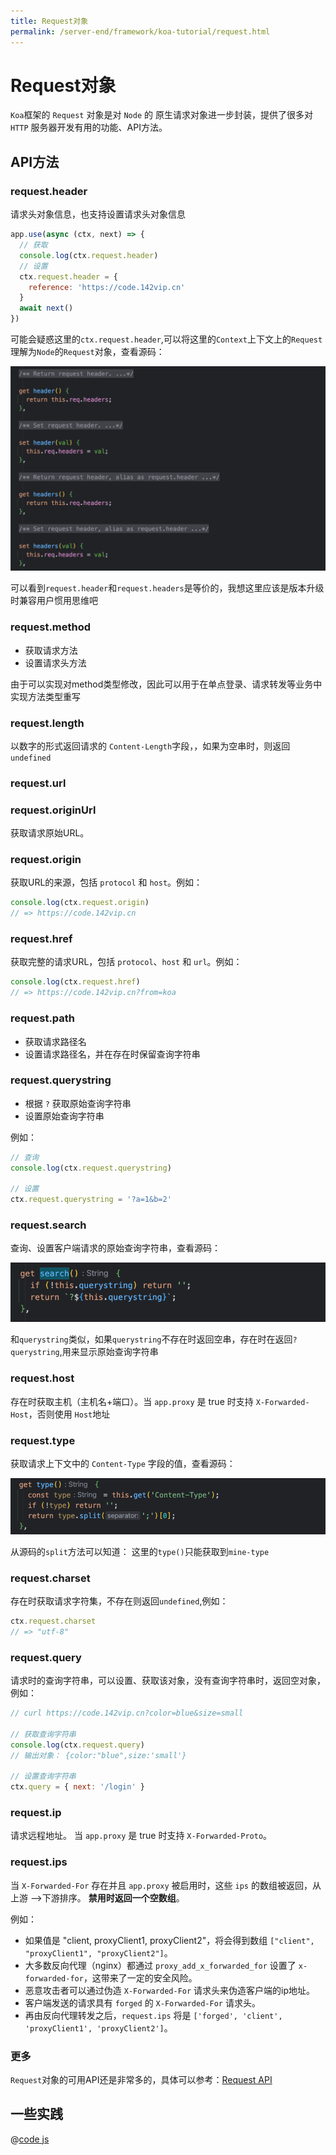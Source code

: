 ```yaml
---
title: Request对象
permalink: /server-end/framework/koa-tutorial/request.html
---
```


# Request对象

`Koa`框架的 `Request` 对象是对 `Node` 的 原生请求对象进一步封装，提供了很多对 `HTTP` 服务器开发有用的功能、API方法。

## API方法

### request.header

请求头对象信息，也支持设置请求头对象信息

```js
app.use(async (ctx, next) => {
  // 获取
  console.log(ctx.request.header)
  // 设置
  ctx.request.header = {
    reference: 'https://code.142vip.cn'
  }
  await next()
})
```

可能会疑惑这里的`ctx.request.header`,可以将这里的`Context`上下文上的`Request`理解为`Node`的`Request`对象，查看源码：

![](../images/ctx-request-header.png)

可以看到`request.header`和`request.headers`是等价的，我想这里应该是版本升级时兼容用户惯用思维吧

### request.method

- 获取请求方法
- 设置请求头方法

由于可以实现对method类型修改，因此可以用于在单点登录、请求转发等业务中实现方法类型重写

### request.length

以数字的形式返回请求的 `Content-Length`字段，，如果为空串时，则返回`undefined`

### request.url

### request.originUrl

获取请求原始URL。

### request.origin

获取URL的来源，包括 `protocol` 和 `host`。例如：

```js
console.log(ctx.request.origin)
// => https://code.142vip.cn
```

### request.href

获取完整的请求URL，包括 `protocol`、`host` 和 `url`。例如：

```js
console.log(ctx.request.href)
// => https://code.142vip.cn?from=koa
```

### request.path

- 获取请求路径名
- 设置请求路径名，并在存在时保留查询字符串

### request.querystring

- 根据 `?` 获取原始查询字符串
- 设置原始查询字符串

例如：

```js
// 查询
console.log(ctx.request.querystring)

// 设置
ctx.request.querystring = '?a=1&b=2'
```

### request.search

查询、设置客户端请求的原始查询字符串，查看源码：

![](../images/ctx-request-search.png)

和`querystring`类似，如果`querystring`不存在时返回空串，存在时在返回`?querystring`,用来显示原始查询字符串

### request.host

存在时获取主机（主机名+端口）。当 `app.proxy` 是 true 时支持 `X-Forwarded-Host`，否则使用 `Host`地址

### request.type

获取请求上下文中的 `Content-Type` 字段的值，查看源码：

![](../images/ctx-request-type.png)

从源码的`split`方法可以知道： 这里的`type()`只能获取到`mine-type`

### request.charset

存在时获取请求字符集，不存在则返回`undefined`,例如：

```js
ctx.request.charset
// => "utf-8"
```

### request.query

请求时的查询字符串，可以设置、获取该对象，没有查询字符串时，返回空对象，例如：

```js
// curl https://code.142vip.cn?color=blue&size=small

// 获取查询字符串
console.log(ctx.request.query)
// 输出对象： {color:"blue",size:'small'}

// 设置查询字符串
ctx.query = { next: '/login' }
```

### request.ip

请求远程地址。 当 `app.proxy` 是 true 时支持 `X-Forwarded-Proto`。

### request.ips

当 `X-Forwarded-For` 存在并且 `app.proxy` 被启用时，这些 `ips` 的数组被返回，从上游 -->下游排序。 **禁用时返回一个空数组**。

例如：

- 如果值是 "client, proxyClient1, proxyClient2"，将会得到数组 `["client", "proxyClient1", "proxyClient2"]`。
- 大多数反向代理（nginx）都通过 `proxy_add_x_forwarded_for` 设置了 `x-forwarded-for`，这带来了一定的安全风险。
- 恶意攻击者可以通过伪造 `X-Forwarded-For` 请求头来伪造客户端的ip地址。
- 客户端发送的请求具有 `forged` 的 `X-Forwarded-For` 请求头。
- 再由反向代理转发之后，`request.ips` 将是 `['forged', 'client', 'proxyClient1', 'proxyClient2']`。

### 更多

`Request`对象的可用API还是非常多的，具体可以参考：[Request API](https://github.com/koajs/koa/blob/master/lib/request.js)

## 一些实践

@[code js](@code/koa/koa-request.js)
